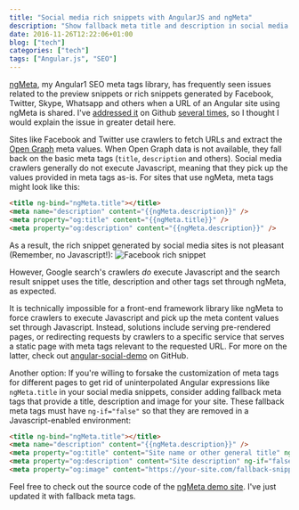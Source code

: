 ```yaml
---
title: "Social media rich snippets with AngularJS and ngMeta"
description: "Show fallback meta title and description in social media preview snippets for your Angular + ngMeta site"
date: 2016-11-26T12:22:06+01:00
blog: ["tech"]
categories: ["tech"]
tags: ["Angular.js", "SEO"]
---
```


[ngMeta](https://github.com/vinaygopinath/ngMeta), my Angular1 SEO meta tags library, has frequently seen issues related to the preview snippets or rich snippets generated by Facebook, Twitter, Skype, Whatsapp and others when a URL of an Angular site using ngMeta is shared. I've [addressed it](https://github.com/vinaygopinath/ngMeta/issues/16) on Github [several times](https://github.com/vinaygopinath/ngMeta/issues/20), so I thought I would explain the issue in greater detail here.

Sites like Facebook and Twitter use crawlers to fetch URLs and extract the [Open Graph](http://ogp.me/) meta values. When Open Graph data is not available, they fall back on the basic meta tags (`title`, `description` and others). Social media crawlers generally do not execute Javascript, meaning that they pick up the values provided in meta tags as-is. For sites that use ngMeta, meta tags might look like this:

```html
<title ng-bind="ngMeta.title"></title>
<meta name="description" content="{{ngMeta.description}}" />
<meta property="og:title" content="{{ngMeta.title}}" />
<meta property="og:description" content="{{ngMeta.description}}" />
```

As a result, the rich snippet generated by social media sites is not pleasant (Remember, no Javascript!):
![Facebook rich snippet](https://i.imgur.com/wSNMYNF.png)

However, Google search's crawlers *do* execute Javascript and the search result snippet uses the title, description and other tags set through ngMeta, as expected.

It is technically impossible for a front-end framework library like ngMeta to force crawlers to execute Javascript and pick up the meta content values set through Javascript. Instead, solutions include serving pre-rendered pages, or redirecting requests by crawlers to a specific service that serves a static page with meta tags relevant to the requested URL. For more on the latter, check out [angular-social-demo](https://github.com/michaelbromley/angular-social-demo) on GitHub.

Another option: If you're willing to forsake the customization of meta tags for different pages to get rid of uninterpolated Angular expressions like `ngMeta.title` in your social media snippets, consider adding fallback meta tags that provide a title, description and image for your site. These fallback meta tags must have `ng-if="false"` so that they are removed in a Javascript-enabled environment:

```html
<title ng-bind="ngMeta.title"></title>
<meta name="description" content="{{ngMeta.description}}" />
<meta property="og:title" content="Site name or other general title" ng-if="false" />
<meta property="og:description" content="Site description" ng-if="false" />
<meta property="og:image" content="https://your-site.com/fallback-snippet-image.jpg" ng-if="false"/>
```

Feel free to check out the source code of the [ngMeta demo site](https://vinaygopinath.github.io/ngMeta/#/). I've just updated it with fallback meta tags.


